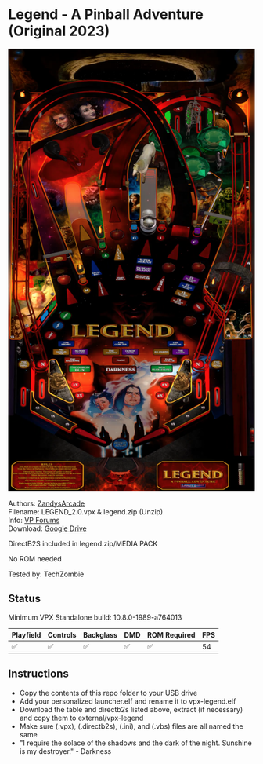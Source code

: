 # Legend - A Pinball Adventure (Original 2023)

![Table Preview](../../images/vpx-legend.png)

Authors: [ZandysArcade](https://vpuniverse.com/profile/57949-zandysarcade/)  
Filename: LEGEND_2.0.vpx & legend.zip (Unzip)  
Info: [VP Forums](https://vpuniverse.com/files/file/16197-legend-a-pinball-adventure/)  
Download: [Google Drive](https://drive.google.com/drive/folders/17mLWdBpKmHc9OlX44tR5DMFMqtz2bCjW)

DirectB2S included in legend.zip/MEDIA PACK

No ROM needed

Tested by: TechZombie

## Status 

Minimum VPX Standalone build: 10.8.0-1989-a764013

| Playfield | Controls | Backglass | DMD | ROM Required | FPS | 
|-----------|----------|-----------|-----|--------------|-----|
| :white_check_mark: | :white_check_mark: | :white_check_mark: | :white_check_mark: | :white_check_mark: | 54 |

## Instructions

- Copy the contents of this repo folder to your USB drive
- Add your personalized launcher.elf and rename it to vpx-legend.elf
- Download the table and directb2s listed above, extract (if necessary) and copy them to external/vpx-legend
- Make sure (.vpx), (.directb2s), (.ini), and (.vbs) files are all named the same
- "I require the solace of the shadows and the dark of the night. Sunshine is my destroyer." - Darkness

